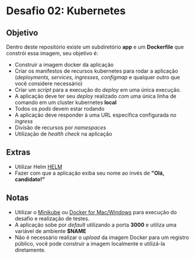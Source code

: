 # Desafio 02: Kubernetes

## Objetivo

Dentro deste repositório existe um subdiretório **app** e um **Dockerfile** que constrói essa imagem, seu objetivo é:

- Construir a imagem docker da aplicação
- Criar os manifestos de recursos kubernetes para rodar a aplicação (_deployments, services, ingresses, configmap_ e qualquer outro que você considere necessário)
- Criar um _script_ para a execução do _deploy_ em uma única execução.
- A aplicação deve ter seu _deploy_ realizado com uma única linha de comando em um cluster kubernetes **local**
- Todos os _pods_ devem estar rodando
- A aplicação deve responder à uma URL específica configurada no _ingress_
- Divisão de recursos por _namespaces_
- Utilização de _health check_ na aplicação

## Extras

- Utilizar Helm [HELM](https://helm.sh)
- Fazer com que a aplicação exiba seu nome ao invés de **"Olá, candidato!"**

## Notas

- Utilizar o [Minikube](https://github.com/kubernetes/minikube) ou [Docker for Mac/Windows](https://docs.docker.com/docker-for-mac/) para execução do desafio e realização de testes.
- A aplicação sobe por _default_ utilizando a porta **3000** e utiliza uma variável de ambiente **$NAME**
- Não é necessário realizar o _upload_ da imagem Docker para um registro público, você pode construir a imagem localmente e utilizá-la diretamente.
